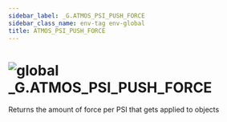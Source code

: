 ```yaml
---
sidebar_label: _G.ATMOS_PSI_PUSH_FORCE
sidebar_class_name: env-tag env-global
title: ATMOS_PSI_PUSH_FORCE
---
```


# <img src='/img/wiki/global.png' alt='global' data-tag='env-tag' /> **_G**.ATMOS_PSI_PUSH_FORCE
Returns the amount of force per PSI that gets applied to objects<br/>
